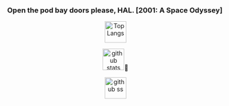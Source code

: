### Open the pod bay doors please, HAL.     [2001: A Space Odyssey]


<p align="center">    
   <img alt="Top Langs" height="50px" src="https://github-readme-stats.vercel.app/api/top-langs/?username=yu5uke-1024&show_icons=true&theme=tokyonight&hide=jupyter%20notebook" />
</p>

<p align="center">    
   <img alt="github stats" height="50px" src="https://github-readme-stats.vercel.app/api?username=yu5uke-1024&theme=tokyonight&show_icons=true" />
</p>

<p align="center">    
   <img alt="github ss" height="50px" src="http://github-readme-streak-stats.herokuapp.com?user=yu5uke-1024&theme=tokyonight" />
</p>
